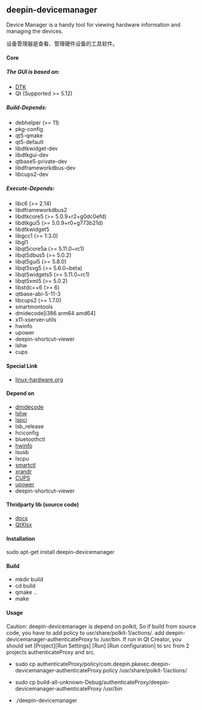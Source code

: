 ## deepin-devicemanager
Device Manager is a handy tool for viewing hardware information and managing the devices.

设备管理器是查看、管理硬件设备的工具软件。

#### Core
##### The GUI is based on:
- [DTK](https://github.com/linuxdeepin/dtkwidget)
- Qt (Supported >= 5.12)

##### Build-Depends:
- debhelper (>= 11)
- pkg-config
- qt5-qmake
- qt5-default
- libdtkwidget-dev
- libdtkgui-dev
- qtbase5-private-dev
- libdframeworkdbus-dev
- libcups2-dev

##### Execute-Depends:
- libc6 (>= 2.14)
- libdframeworkdbus2
- libdtkcore5 (>= 5.0.9+r2+g0dc0efd)
- libdtkgui5 (>= 5.0.9+r0+g773b21d)
- libdtkwidget5
- libgcc1 (>= 1:3.0)
- libgl1
- libqt5core5a (>= 5.11.0~rc1)
- libqt5dbus5 (>= 5.0.2)
- libqt5gui5 (>= 5.8.0)
- libqt5svg5 (>= 5.6.0~beta)
- libqt5widgets5 (>= 5.11.0~rc1)
- libqt5xml5 (>= 5.0.2)
- libstdc++6 (>= 6)
- qtbase-abi-5-11-3
- libcups2 (>= 1.7.0)
- smartmontools
- dmidecode[i386 arm64 amd64]
- x11-xserver-utils
- hwinfo
- upower
- deepin-shortcut-viewer
- lshw
- cups

#### Special Link
- [linux-hardware.org](https://linux-hardware.org/)

#### Depend on 
- [dmidecode](http://www.nongnu.org/dmidecode/)
- [lshw](https://ezix.org/project/wiki/HardwareLiSter)
- [lspci](https://github.com/linuxhw/LsPCI)
- lsb_release
- hciconfig
- bluetoothctl
- [hwinfo](https://github.com/linuxhw/HWInfo)
- lsusb
- lscpu
- [smartctl](https://www.smartmontools.org/)
- [xrandr](https://www.x.org/wiki/Projects/XRandR/)
- [CUPS](https://www.cups.org/index.html)
- [upower](https://upower.freedesktop.org/)
- deepin-shortcut-viewer

#### Thridparty lib (source code)
- [docx](https://github.com/lpxxn/docx)
- [QtXlsx](http://qtxlsx.debao.me)

#### Installation
sudo apt-get install deepin-devicemanager

#### Build
- mkdir build
- cd build
- qmake ..
- make

#### Usage
Caution: deepin-devicemanager is depend on polkit, So if build from source code, 
you have to add policy to usr/share/polkit-1/actions/. 
add deepin-devicemanager-authenticateProxy to /usr/bin.
If run in Qt Creator, you should set [Project][Run Settings] [Run] [Run configuration] to src from 2 projects authenticateProxy and src.

- sudo cp authenticateProxy/policy/com.deepin.pkexec.deepin-devicemanager-authenticateProxy.policy /usr/share/polkit-1/actions/
- sudo cp build-all-unknown-Debug/authenticateProxy/deepin-devicemanager-authenticateProxy /usr/bin

- ./deepin-devicemanager
